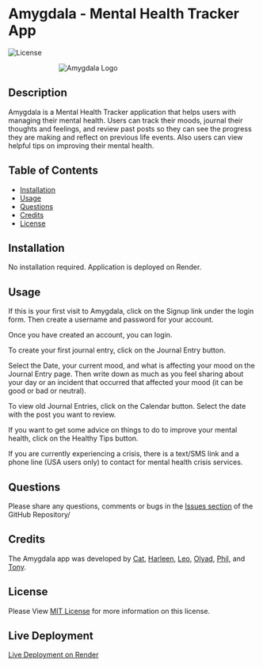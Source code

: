 # Amygdala - Mental Health Tracker App

![License](https://img.shields.io/badge/License-MIT-yellow.svg)

<img src="client/src/assets/logo
/amygdala_logo.png" alt="Amygdala Logo" style="max-width:300px; height:auto; display: block; margin: 0 auto;">

## Description

Amygdala is a Mental Health Tracker application that helps users with managing their mental health. Users can track their moods, journal their thoughts and feelings, and review past posts so they can see the progress they are making and reflect on previous life events. Also users can view helpful tips on improving their mental health.

## Table of Contents

- [Installation](#installation)
- [Usage](#usage)
- [Questions](#questions)
- [Credits](#credits)
- [License](#license)

## Installation<a id="installation"></a>

No installation required. Application is deployed on Render.

## Usage<a id="usage"></a>

If this is your first visit to Amygdala, click on the Signup link under the login form. Then create a username and password for your account.

Once you have created an account, you can login.

To create your first journal entry, click on the Journal Entry button.

Select the Date, your current mood, and what is affecting your mood on the Journal Entry page. Then write down as much as you feel sharing about your day or an incident that occurred that affected your mood (it can be good or bad or neutral).

To view old Journal Entries, click on the Calendar button. Select the date with the post you want to review.

If you want to get some advice on things to do to improve your mental health, click on the Healthy Tips button.

If you are currently experiencing a crisis, there is a text/SMS link and a phone line (USA users only) to contact for mental health crisis services.

## Questions<a id="questions"></a>

Please share any questions, comments or bugs in the <a href="https://github.com/ChinaCat1998/Amygdala-App/issues">Issues section</a> of the GitHub Repository/

## Credits<a id="credits"></a>

The Amygdala app was developed by <a href="https://github.com/ChinaCat1998">Cat</a>, <a href="#">Harleen</a>,
<a href="https://github.com/Leo-webdev7">Leo</a>, <a href="#">Olyad</a>, <a href="https://github.com/PhilipMcF">Phil</a>, and <a href="https://github.com/sketchyTK">Tony</a>.

## License
Please View <a href="https://github.com/ChinaCat1998/Amygdala-App?tab=MIT-1-ov-file">MIT License</a> for more information on this license.

## Live Deployment

<a href="#">Live Deployment on Render</a>

